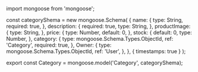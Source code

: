 import mongoose from 'mongoose';

const categoryShema = new mongoose.Schema(
  {
    name: {
      type: String,
      required: true,
    },
    description: {
      required: true,
      type: String,
    },
    productImage: {
      type: String,
    },
    price: {
      type: Number,
      default: 0,
    },
    stock: {
      default: 0,
      type: Number,
    },
    category: {
      type: mongoose.Schema.Types.ObjectId,
      ref: 'Category',
      required: true,
    },
    Owner: {
      type: mongoose.Schema.Types.ObjectId,
      ref: 'User',
    },
  },
  { timestamps: true }
);

export const Category = mongoose.model('Category', categoryShema);

